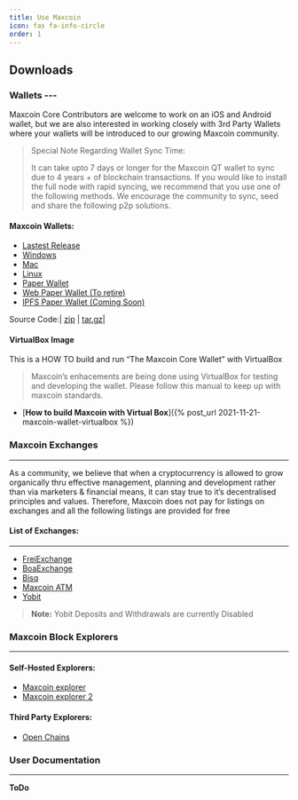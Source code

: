 ```yaml
---
title: Use Maxcoin
icon: fas fa-info-circle
order: 1
---
```


## Downloads

### Wallets ---
Maxcoin Core Contributors are welcome to work on an iOS and Android wallet, but we are also interested in working closely with 3rd Party Wallets where your wallets will be introduced to our growing Maxcoin community.

> Special Note Regarding Wallet Sync Time:
>
>  It can take upto 7 days or longer for the Maxcoin QT wallet to sync due to 4 years + of blockchain transactions.
>  If you would like to install the full node with rapid syncing, we recommend that you use one of the following methods.
>  We encourage the community to sync, seed and share the following p2p solutions.


#### Maxcoin Wallets:

  * [Lastest Release](https://github.com/Max-Coin/maxcoin/releases/download/v0.9.4.2/)
  * [Windows](https://github.com/Max-Coin/maxcoin/releases/download/v0.9.4.2/maxcoin-installer.exe)
  * [Mac](https://github.com/Max-Coin/maxcoin/releases/download/v0.9.4.2/MaxCoin-QT.dmg)
  * [Linux](https://github.com/Max-Coin/maxcoin/releases/download/v0.9.4.2/linux_wallet_x64.deb)
  * [Paper Wallet](https://github.com/Max-Coin/paper-wallet-generator)
  * [Web Paper Wallet (To retire)](https://maxaddress.org/)
  * [IPFS Paper Wallet (Coming Soon)]()

Source Code:| [zip](https://github.com/Max-Coin/maxcoin/archive/refs/tags/v0.9.4.2.zip) | [tar.gz](https://github.com/Max-Coin/maxcoin/archive/refs/tags/v0.9.4.2.tar.gz)|

#### VirtualBox Image
This is a HOW TO build and run “The Maxcoin Core Wallet” with VirtualBox

  > Maxcoin’s enhacements are being done using VirtualBox for testing and developing the wallet.
  > Please follow this manual to keep up with maxcoin standards.

  * [**How to build Maxcoin with Virtual Box**]({% post_url 2021-11-21-maxcoin-wallet-virtualbox %})
 
### Maxcoin Exchanges
---
As a community, we believe that when a cryptocurrency is allowed to grow organically thru effective management, planning and development rather than via marketers & financial means, it can stay true to it’s decentralised principles and values. Therefore, Maxcoin does not pay for listings on exchanges and all the following listings are provided for free

#### List of Exchanges:
---

  * [FreiExchange](https://freiexchange.com/market/MAX/BTC)
  * [BoaExchange ](https://www.boaexchange.com/market/MAX_BTC)
  * [Bisq](https://bisq.network/)
  * [Maxcoin ATM ](https://www.generalbytes.com/)
  * [Yobit](https://yobit.net/en/trade/MAX/BTC)

> **Note:** Yobit Deposits and Withdrawals are currently Disabled

### Maxcoin Block Explorers
---

#### Self-Hosted Explorers:
  * [Maxcoin explorer](https://explorer.maxcoinproject.net/) 
  * [Maxcoin explorer 2](https://explorer2.maxcoinproject.net/) 

#### Third Party Explorers:
  * [Open Chains](https://openchains.info/coin/maxcoin/blocks)

### User Documentation
---

**ToDo**
